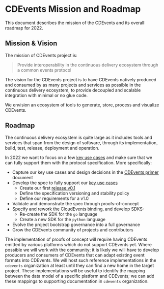 # CDEvents Mission and Roadmap

This document describes the mission of the CDEvents and its overall roadmap for 2022.

## Mission & Vision

The mission of CDEvents project is:

> Provide interoperability in the continuous delivery ecosystem through a common events protocol

The vision for the CDEvents project is to have CDEvents natively produced and consumed by
as many projects and services as possible in the continuous delivery ecosystem, to provide
decoupled and scalable integration with minimal or no glue code.

We envision an ecosystem of tools to generate, store, process and visualize CDEvents.

## Roadmap

The continuous delivery ecosystem is quite large as it includes tools and services that span
from the design of software, through its implementation, build, test, release, deployment and
operation.

In 2022 we want to focus on a few [key use cases](primer.md#use-cases) and make sure that we can fully support
them with the protocol specification. More specifically:

- Capture our key use cases and design decisions in the [CDEvents primer](primer.md) document
- Develop the spec to fully support our [key use cases](primer.md#use-cases)
  - Create our first [release v0.1](https://github.com/orgs/cdevents/projects/1)
  - Define the specification versioning and stability policy
  - Define our requirements for a v1.0
- Validate and demonstrate the spec through proofs-of-concept
- Specify and rework the CloudEvents binding, and develop SDKS:
  - Re-create the SDK for the `go` language
  - Create a new SDK for the `python` language
- Evolve the project bootstrap governance into a full governance
- Grow the CDEvents community of projects and contributors

The implementation of proofs of concept will require having CDEvents emitted by various platforms
which do not support CDEvents yet. Where possible we will work with the community; it is likely we
will have to develop producers and consumers of CDEvents that can adapt existing event formats into
CDEvents. We will host such reference implementations in the `cdevents` organization at least until
they can find a new home in the target project.
These implementations will be useful to identify the mapping between the data model of a specific
platform and CDEvents; we can add these mappings to supporting documentation in `cdevents` organization.
